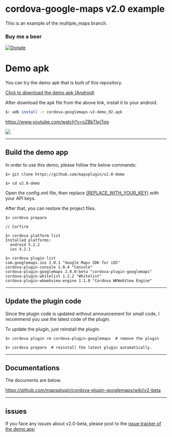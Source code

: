 # cordova-google-maps v2.0 example

This is an example of the multiple_maps branch.

### Buy me a beer

[![Donate](https://img.shields.io/badge/Donate-PayPal-green.svg)](https://www.paypal.com/cgi-bin/webscr?cmd=_donations&business=SQPLZJ672HJ9N&lc=US&item_name=cordova%2dgooglemaps%2dplugin&currency_code=USD&bn=PP%2dDonationsBF%3abtn_donate_SM%2egif%3aNonHosted)



# Demo apk

You can try the demo apk that is built of this repository.

[Click to download the demo apk (Android)](https://github.com/mapsplugin/v2.0-demo/blob/master/cordova-googlemaps-v2-demo_02.apk?raw=true)

After download the apk file from the above link, install it to your android.

```bash
$> adb install -r cordova-googlemaps-v2-demo_02.apk
```

https://www.youtube.com/watch?v=oZBkTIpjTqg

<a href="https://www.youtube.com/watch?v=oZBkTIpjTqg"><img src="https://cloud.githubusercontent.com/assets/167831/19011215/3f29e648-8744-11e6-9bf3-51d046885916.png"></a>

----

## Build the demo app

In order to use this demo, please follow the below commands:

```
$> git clone https://github.com/mapsplugin/v2.0-demo

$> cd v2.0-demo

```

Open the config.xml file, then replace [(REPLACE_WITH_YOUR_KEY)](https://github.com/mapsplugin/v2.0-demo/blob/master/config.xml#L35-L36) with your API keys.

After that, you can restore the project files.

```
$> cordova prepare

// Corfirm

$> cordova platform list
Installed platforms:
  android 5.2.2
  ios 4.2.1

$> cordova plugin list
com.googlemaps.ios 2.0.1 "Google Maps SDK for iOS"
cordova-plugin-console 1.0.4 "Console"
cordova-plugin-googlemaps 2.0.0-beta "cordova-plugin-googlemaps"
cordova-plugin-whitelist 1.2.2 "Whitelist"
cordova-plugin-wkwebview-engine 1.1.0 "Cordova WKWebView Engine"
```
----

## Update the plugin code

Since the plugin code is updated without announcement for small code,
I recommend you use the latest code of the plugin.

To update the plugin, just reinstall the plugin.

```
$> cordova plugin rm cordova-plugin-googlemaps  # remove the plugin

$> cordova prepare  # reinstall the latest plugin automatically.

```

----

## Documentations

The documents are below.

https://github.com/mapsplugin/cordova-plugin-googlemaps/wiki/v2-beta

----
## issues

If you face any issues about v2.0-beta, please post to the [issue tracker of the demo app](https://github.com/mapsplugin/v2.0-demo/issues)
